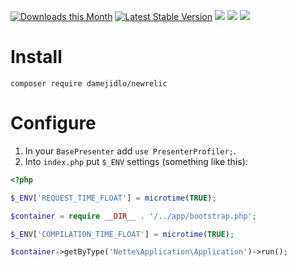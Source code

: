 [![Downloads this Month](https://img.shields.io/packagist/dm/damejidlo/newrelic.svg)](https://packagist.org/packages/damejidlo/newrelic)
[![Latest Stable Version](https://poser.pugx.org/damejidlo/newrelic/v/stable)](https://github.com/damejidlo/newrelic/releases)
![](https://travis-ci.org/damejidlo/newrelic.svg?branch=master)
![](https://scrutinizer-ci.com/g/damejidlo/newrelic/badges/quality-score.png?b=master)
![](https://scrutinizer-ci.com/g/damejidlo/newrelic/badges/coverage.png?b=master)

# Install
```
composer require damejidlo/newrelic
```

# Configure
1. In your `BasePresenter` add `use PresenterProfiler;`.
2. Into `index.php` put `$_ENV` settings (something like this):
```php
<?php

$_ENV['REQUEST_TIME_FLOAT'] = microtime(TRUE);

$container = require __DIR__ . '/../app/bootstrap.php';

$_ENV['COMPILATION_TIME_FLOAT'] = microtime(TRUE);

$container->getByType('Nette\Application\Application')->run();
```
